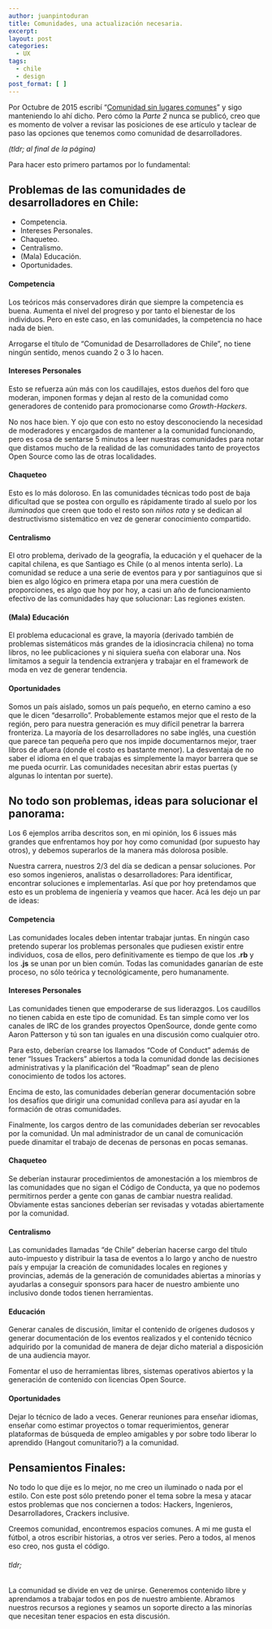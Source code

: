 ```yaml
---
author: juanpintoduran
title: Comunidades, una actualización necesaria.
excerpt:
layout: post
categories:
  - UX
tags:
  - chile
  - design
post_format: [ ]
---
```


Por Octubre de 2015 escribí “[Comunidad sin lugares comunes](http://blog.nondrivendevelopment.com/2015/10/comunidad-sin-lugares-comunes/)” y sigo manteniendo lo ahí dicho. Pero cómo la *Parte 2* nunca se publicó, creo que es momento de volver a revisar las posiciones de ese artículo y taclear de paso las opciones que tenemos como comunidad de desarrolladores.

*(tldr; al final de la página)*

Para hacer esto primero partamos por lo fundamental:

## Problemas de las comunidades de desarrolladores en Chile:

- Competencia.
- Intereses Personales.
- Chaqueteo.
- Centralismo.
- (Mala) Educación.
- Oportunidades.

#### Competencia

Los teóricos más conservadores dirán que siempre la competencia es buena. Aumenta el nivel del progreso y por tanto el bienestar de los individuos. Pero en este caso, en las comunidades, la competencia no hace nada de bien.

Arrogarse el título de “Comunidad de Desarrolladores de Chile”, no tiene ningún sentido, menos cuando 2 o 3 lo hacen.

#### Intereses Personales

Esto se refuerza aún más con los caudillajes, estos dueños del foro que moderan, imponen formas y dejan al resto de la comunidad como generadores de contenido para promocionarse como *Growth-Hackers*.

No nos hace bien. Y ojo que con esto no estoy desconociendo la necesidad de moderadores y encargados de mantener a la comunidad funcionando, pero es cosa de sentarse 5 minutos a leer nuestras comunidades para notar que distamos mucho de la realidad de las comunidades tanto de proyectos Open Source como las de otras localidades.

#### Chaqueteo

Esto es lo más doloroso. En las comunidades técnicas todo post de baja dificultad que se postea con orgullo es rápidamente tirado al suelo por los *iluminados* que creen que todo el resto son *niños rata* y se dedican al destructivismo sistemático en vez de generar conocimiento compartido.

#### Centralismo

El otro problema, derivado de la geografía, la educación y el quehacer de la capital chilena, es que Santiago es Chile (o al menos intenta serlo). La comunidad se reduce a una serie de eventos para y por santiaguinos que si bien es algo lógico en primera etapa por una mera cuestión de proporciones, es algo que hoy por hoy, a casi un año de funcionamiento efectivo de las comunidades hay que solucionar: Las regiones existen.

#### (Mala) Educación

El problema educacional es grave, la mayoría (derivado también de problemas sistemáticos más grandes de la idiosincracia chilena) no toma libros, no lee publicaciones y ni siquiera sueña con elaborar una. Nos limitamos a seguir la tendencia extranjera y trabajar en el framework de moda en vez de generar tendencia.

#### Oportunidades

Somos un país aislado, somos un país pequeño, en eterno camino a eso que le dicen “desarrollo”. Probablemente estamos mejor que el resto de la región, pero para nuestra generación es muy difícil penetrar la barrera fronteriza. La mayoría de los desarrolladores no sabe inglés, una cuestión que parece tan pequeña pero que nos impide documentarnos mejor, traer libros de afuera (donde el costo es bastante menor). La desventaja de no saber el idioma en el que trabajas es simplemente la mayor barrera que se me pueda ocurrir. Las comunidades necesitan abrir estas puertas (y algunas lo intentan por suerte).

## No todo son problemas, ideas para solucionar el panorama:

Los 6 ejemplos arriba descritos son, en mi opinión, los 6 issues más grandes que enfrentamos hoy por hoy como comunidad (por supuesto hay otros), y debemos superarlos de la manera más dolorosa posible.

Nuestra carrera, nuestros 2/3 del día se dedican a pensar soluciones. Por eso somos ingenieros, analistas o desarrolladores: Para identificar, encontrar soluciones e implementarlas. Así que por hoy pretendamos que esto es un problema de ingeniería y veamos que hacer. Acá les dejo un par de ideas:

#### Competencia

Las comunidades locales deben intentar trabajar juntas. En ningún caso pretendo superar los problemas personales que pudiesen existir entre individuos, cosa de ellos, pero definitivamente es tiempo de que los **.rb** y los **.js** se unan por un bien común. Todas las comunidades ganarían de este proceso, no sólo teórica y tecnológicamente, pero humanamente.

#### Intereses Personales

Las comunidades tienen que empoderarse de sus liderazgos. Los caudillos no tienen cabida en este tipo de comunidad. Es tan simple como ver los canales de IRC de los grandes proyectos OpenSource, donde gente como Aaron Patterson y tú son tan iguales en una discusión como cualquier otro.

Para esto, deberían crearse los llamados “Code of Conduct” además de tener “Issues Trackers” abiertos a toda la comunidad donde las decisiones administrativas y la planificación del “Roadmap” sean de pleno conocimiento de todos los actores.

Encima de esto, las comunidades deberían generar documentación sobre los desafíos que dirigir una comunidad conlleva para así ayudar en la formación de otras comunidades.

Finalmente, los cargos dentro de las comunidades deberían ser revocables por la comunidad. Un mal administrador de un canal de comunicación puede dinamitar el trabajo de decenas de personas en pocas semanas.

#### Chaqueteo

Se deberían instaurar procedimientos de amonestación a los miembros de las comunidades que no sigan el Código de Conducta, ya que no podemos permitirnos perder a gente con ganas de cambiar nuestra realidad. Obviamente estas sanciones deberían ser revisadas y votadas abiertamente por la comunidad.

#### Centralismo

Las comunidades llamadas “de Chile” deberían hacerse cargo del título auto-impuesto y distribuir la tasa de eventos a lo largo y ancho de nuestro país y empujar la creación de comunidades locales en regiones y provincias, además de la generación de comunidades abiertas a minorías y ayudarlas a conseguir sponsors para hacer de nuestro ambiente uno inclusivo donde todos tienen herramientas.

#### Educación

Generar canales de discusión, limitar el contenido de orígenes dudosos y generar documentación de los eventos realizados y el contenido técnico adquirido por la comunidad de manera de dejar dicho material a disposición de una audiencia mayor.

Fomentar el uso de herramientas libres, sistemas operativos abiertos y la generación de contenido con licencias Open Source.

#### Oportunidades

Dejar lo técnico de lado a veces. Generar reuniones para enseñar idiomas, enseñar como estimar proyectos o tomar requerimientos, generar plataformas de búsqueda de empleo amigables y por sobre todo liberar lo aprendido (Hangout comunitario?) a la comunidad.

## Pensamientos Finales:

No todo lo que dije es lo mejor, no me creo un iluminado o nada por el estilo. Con este post sólo pretendo poner el tema sobre la mesa y atacar estos problemas que nos conciernen a todos: Hackers, Ingenieros, Desarrolladores, Crackers inclusive.

Creemos comunidad, encontremos espacios comunes. A mi me gusta el fútbol, a otros escribir historias, a otros ver series. Pero a todos, al menos eso creo, nos gusta el código.

###### tldr;

La comunidad se divide en vez de unirse. Generemos contenido libre y aprendamos a trabajar todos en pos de nuestro ambiente. Abramos nuestros recursos a regiones y seamos un soporte directo a las minorías que necesitan tener espacios en esta discusión.